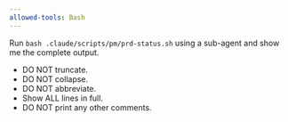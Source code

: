 ```yaml
---
allowed-tools: Bash
---
```


Run `bash .claude/scripts/pm/prd-status.sh` using a sub-agent and show me the
complete output.

- DO NOT truncate.
- DO NOT collapse.
- DO NOT abbreviate.
- Show ALL lines in full.
- DO NOT print any other comments.
